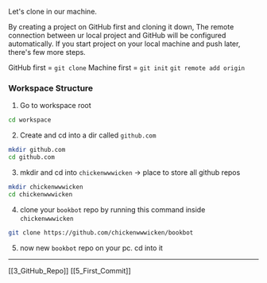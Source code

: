 Let's clone in our machine.

By creating a project on GitHub first and cloning it down,
The remote connection between ur local project and GitHub will be configured automatically.
If you start project on your local machine and push later, there's few more steps.

GitHub first = `git clone`
Machine first = `git init` `git remote add origin`

### Workspace Structure

1. Go to workspace root

``` bash
cd workspace
```

2. Create and cd into a dir called `github.com` 

``` bash
mkdir github.com
cd github.com
```

3. mkdir and cd into `chickenwwwicken` -> place to store all github repos 

``` bash
mkdir chickenwwwicken
cd chickenwwwicken
```

4. clone your `bookbot` repo by running this command inside `chickenwwwicken`

``` bash
git clone https://github.com/chickenwwwicken/bookbot
```

5. now new `bookbot` repo on your pc. cd into it

---
[[3_GitHub_Repo]]
[[5_First_Commit]]